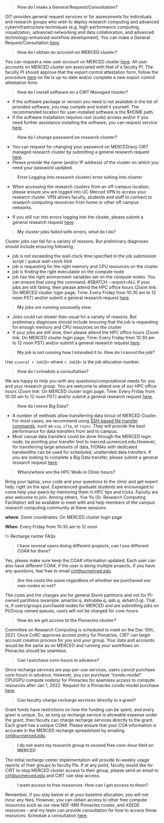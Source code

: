 > __How do I make a General Request/Consultation?__

OIT provides general request services or for assessments for individuals and research groups who wish to deploy research computing and advanced cyberinfrastructure techniques (e.g. high-performance computing, visualization, advanced networking and data collaboration, and advanced technology-enhanced workflow development).
You can make a General Request/Consultation [here](https://ucmerced.service-now.com/servicehub?id=public_kb_article&sys_id=3c3ee9ff1b67a0543a003112cd4bcb13&form_id=06da3f8edbfc08103c4d56f3ce9619f4).

>__How do I obtain an account on MERCED cluster?__

You can request a new user account on MERCED cluster [here](https://ucmerced.service-now.com/servicehub?id=public_kb_article&sys_id=643ea9ff1b67a0543a003112cd4bcba3&form_id=280d8bb04f72f6006137d0af0310c7b0). All user accounts on MERCED cluster are associated with that of a faculty PI. The faculty PI should approve that the export control attestation form, follow the procedure [here](get_started.md) on file is up-to-date and/or complete a new export control attestation form.

> __How do I install software on a CIRT Managed cluster?__

* If the software package or version you need is not available in the list of provided software, you may compile and install it yourself. The recommended location for user-installed software is the $HOME path.
* If the software installation requires root (sudo) access and/or if you need further assistance installing the software, you can request service [here](https://ucmerced.service-now.com/servicehub?id=public_kb_article&sys_id=b83ee9ff1b67a0543a003112cd4bcbde&form_id=0cb3dca04f7d4300b52ba1618110c7ff).

> __How do I change password on research cluster?__
* You can request for changing your password on MERCED/any CIRT managed research cluster by submitting a general research request [here](https://ucmerced.service-now.com/servicehub?id=public_kb_article&sys_id=3c3ee9ff1b67a0543a003112cd4bcb13&form_id=06da3f8edbfc08103c4d56f3ce9619f4).
* Please provide the name (and/or IP address) of the cluster on which you need your password updated.

>__Error Logging into research cluster/ error sshing into cluster__

* When accessing the research clusters from an off-campus location, please ensure you are logged into UC Merced VPN to access your research cluster. VPN allows faculty, students and staff to connect to research computing resources from home or other off campus networks.

* If you still run into errors logging into the cluster, please submit a general research request [here](https://ucmerced.service-now.com/servicehub?id=public_kb_article&sys_id=3c3ee9ff1b67a0543a003112cd4bcb13&form_id=06da3f8edbfc08103c4d56f3ce9619f4).

> __My cluster jobs failed with errors, what do I do?__

Cluster jobs can fail for a variety of reasons. But preliminary diagnoses should include ensuring following
* job is not exceeding the wall-clock time specified in the job submission script / queue wall-clock limit
* job is requesting for the right memory and CPU resources on the cluster
* job is finding the right executable on the compute node
* job has the right environment variables set on the compute nodes. You can ensure that using the command: #SBATCH --export=ALL
If your jobs are still failing, then please attend the HPC office hours (Zoom link: On MERCED cluster login page; Time: Every Friday from 10:30 am to 12 noon PST) and/or submit a general research request [here](https://ucmerced.service-now.com/servicehub?id=public_kb_article&sys_id=3c3ee9ff1b67a0543a003112cd4bcb13&form_id=06da3f8edbfc08103c4d56f3ce9619f4).

> __My jobs are running unusually slow__

* Jobs could run slower than usual for a variety of reasons. But preliminary diagnoses should include ensuring that the job is requesting for enough memory and CPU resources on the cluster
* If your jobs are still slow, then please attend the HPC office hours (Zoom link: On MERCED cluster login page; Time: Every Friday from 10:30 am to 12 noon PST) and/or submit a general research request [here](https://ucmerced.service-now.com/servicehub?id=public_kb_article&sys_id=3c3ee9ff1b67a0543a003112cd4bcb13&form_id=06da3f8edbfc08103c4d56f3ce9619f4).

> __My job is not running how I intended it to. How do I cancel the job?__

Use `scancel < JobID>` where `< JobID>` is the job allocation number.

> __How do I schedule a consultation?__

We are happy to help you with any questions/computational needs for you and your research group. You are welcome to attend one of our HPC office hours (Zoom link: On MERCED cluster login page; Time: Every Friday from 10:30 am to 12 noon PST) and/or submit a general research request [here](https://ucmerced.service-now.com/servicehub?id=public_kb_article&sys_id=3c3ee9ff1b67a0543a003112cd4bcb13&form_id=06da3f8edbfc08103c4d56f3ce9619f4).

> __How do I move Big Data?__

* A number of methods allow transferring data in/out of MERCED Cluster. For most cases, we recommend using [SSH-based file transfer commands](https://www.digitalocean.com/community/tutorials/how-to-use-sftp-to-securely-transfer-files-with-a-remote-server), such as `scp`, `sftp`, or `rsync`. They will provide the best performance for data transfers from and to campus.
* Most casual data transfers could be done through the MERCED login node, by pointing your transfer tool to merced.ucmerced.edu.However, for transferring large amounts of data, FIONAs with dedicated bandwidths can be used for scheduled, unattended data transfers. If you are looking to complete a Big Data transfer, please submit a general research request [here](https://ucmerced.service-now.com/servicehub?id=public_kb_article&sys_id=3c3ee9ff1b67a0543a003112cd4bcb13&form_id=06da3f8edbfc08103c4d56f3ce9619f4).

> __When/where are the HPC Walk-in Clinic hours?__

Bring your laptop, your code and your questions to the clinic and get expert help, right on the spot. Experienced graduate students are encouraged to come help your peers by mentoring them in HPC tips and tricks. Faculty are also welcome to join. Among others, Yue Yu (Sr. Research Computing Facilitator) will be available to meet with and help members of the campus research computing community at these sessions.

__where__: Zoom coordinates: On MERCED cluster login page

__When__: Every Friday from 10:30 am to 12 noon


!> Recharge center FAQs

> __I have several users doing different projects, can I use different COA# for them?__

Yes, please make sure keep the COA# information updated. Each user can also have different COA#, if the user is doing multiple projects. If you have any questions, feel free to email cirt@ucmerced.edu.



>__Are the costs the same regardless of whether we purchased our own nodes or not?__

The costs and the charges are for general Slurm partitions and not for PI-owned partitions (example: amartini.q, dstrubbe.q, qsb.q, skhatri3.q). That is, if users/groups purchased nodes for MERCED and are submitting jobs on PI/Group owned queues, users will not be charged for core-hours.

>__How do we get access to the Pinnacles cluster?__

Committee on Research Computing is scheduled to meet on the Dec 10th, 2021. Once CoRC approves access policy for Pinnacles, CIRT can begin account creation process for you and your group. Your data and accounts would be the same as on MERCED and running your workflows on Pinnacles should be seamless.

>__Can I purchase core-hours in advance?__

Since recharge services are pay-per-use services, users cannot purchase core-hours in advance. However, you can purchase “condo-model” CPU/GPU compute node(s) for Pinnacles for seamless access to compute resources after Jan 1, 2022. Request for a Pinnacles condo-model purchase [here](https://ucmerced.service-now.com/servicehub?id=public_kb_article&sys_id=3c3ee9ff1b67a0543a003112cd4bcb13&form_id=06da3f8edbfc08103c4d56f3ce9619f4).

>__Can faculty charge recharge services directly to a grant?__

Grant funds have restrictions on how the funding can be spent, and every grant is unique. So, as long as recharge service is allowable expense under the grant, then faculty can charge recharge services directly to the grant. Each grant has a unique COA#. Please ensure that your COA information is accurate in the MERCED recharge spreadsheet by emailing cirt@ucmerced.edu.

>__I do not want my research group to exceed free core-hour limit on MERCED__

The initial recharge center implementation will provide bi-weekly usage reports of their groups to faculty PIs. If at any point, faculty would like for CIRT to stop MERCED cluster access to their group, please send an email to cirt@ucmerced.edu and CIRT can stop access. 

>__I want access to free resources. How can I get access to them?__

Remember, if you stay below or at your baseline allocation, you will not incur any fees. However, you can obtain access to other free compute resources such as our new NSF-MRI Pinnacles cluster, and XSEDE resources – and my team can provide consultation for how to access these resources. Schedule a consultation [here](https://arrangr.com/sarvani/rechargemeeting).






